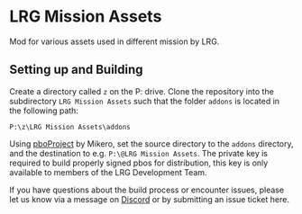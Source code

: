 # LRG Mission Assets

Mod for various assets used in different mission by LRG.

## Setting up and Building

Create a directory called `z` on the P: drive. Clone the repository into the subdirectory `LRG Mission Assets` such that the folder `addons` is located in the following path:

```P:\z\LRG Mission Assets\addons```

Using [pboProject][pboproj] by Mikero, set the source directory to the `addons` directory, and the destination to e.g. `P:\@LRG Mission Assets`. The private key is required to build properly signed pbos for distribution, this key is only available to members of the LRG Development Team.

If you have questions about the build process or encounter issues, please let us know via a message on [Discord][discord] or by submitting an issue ticket here.


[pboproj]:https://mikero.bytex.digital/api/download?filename=pboProject.2.45.7.04.Installer.exe
[discord]:http://discord.lastresortgaming.net
